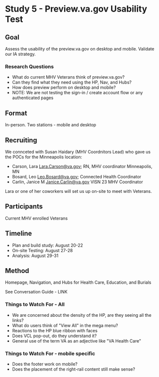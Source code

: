 # Study 5 - Preview.va.gov Usability Test
## Goal
Assess the usability of the preview.va.gov on desktop and mobile. Validate our IA strategy.
 
### Research Questions
- What do current MHV Veterans think of preview.va.gov? 
- Can they find what they need using the HP, Nav, and Hubs? 
- How does preview perform on desktop and mobile?
- NOTE: We are not testing the sign-in / create account flow or any authenticated pages

## Format
In-person. Two stations - mobile and desktop

## Recruiting
We connceted with Susan Haidary (MHV Coordnitors Lead) who gave us the POCs for the Minneapolis location:
- Carson, Lara <Lara.Carson@va.gov>; RN, MHV coordinator Minneapolis, MN
- Bosard, Leo <Leo.Bosard@va.gov>; Connected Health Coordinator
- Carlin, Janice M <Janice.Carlin@va.gov> VISN 23 MHV Coordinator

Lara or one of her coworkers will set us up on-site to meet with Veterans.

## Participants
Current MHV enrolled Veterans

## Timeline
- Plan and build study: August 20-22
- On-site Testing: August 27-28
- Analysis: August 29-31

## Method
Homepage, Navigation, and Hubs for Health Care, Education, and Burials

See Conversation Guide - LINK

### Things to Watch For - All
- We are concerned about the density of the HP, are they seeing all the links?
- What do users think of "View All" in the mega menu?
- Reactions to the HP blue ribbon with faces
- Does VCL pop-out, do they understand it?
- General use of the term VA as an adjective like "VA Health Care"

### Things to Watch For - mobile specific
- Does the footer work on mobile?
- Does the placement of the right-rail content still make sense?
